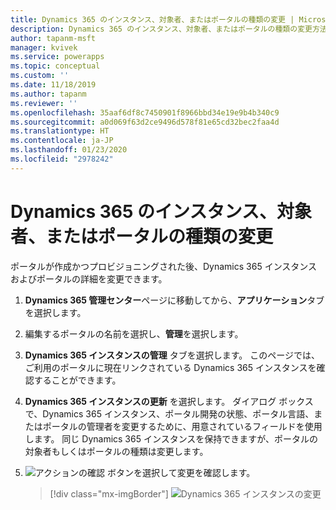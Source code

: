 ```yaml
---
title: Dynamics 365 のインスタンス、対象者、またはポータルの種類の変更 | MicrosoftDocs
description: Dynamics 365 のインスタンス、対象者、またはポータルの種類の変更方法について説明します。
author: tapanm-msft
manager: kvivek
ms.service: powerapps
ms.topic: conceptual
ms.custom: ''
ms.date: 11/18/2019
ms.author: tapanm
ms.reviewer: ''
ms.openlocfilehash: 35aaf6df8c7450901f8966bbd34e19e9b4b340c9
ms.sourcegitcommit: a0d069f63d2ce9496d578f81e65cd32bec2faa4d
ms.translationtype: HT
ms.contentlocale: ja-JP
ms.lasthandoff: 01/23/2020
ms.locfileid: "2978242"
---
```

# <a name="change-the-dynamics-365-instance-audience-or-type-of-portal"></a>Dynamics 365 のインスタンス、対象者、またはポータルの種類の変更

ポータルが作成かつプロビジョニングされた後、Dynamics 365 インスタンスおよびポータルの詳細を変更できます。

1. **Dynamics 365 管理センター**ページに移動してから、**アプリケーション**タブを選択します。

2. 編集するポータルの名前を選択し、**管理**を選択します。

3. **Dynamics 365 インスタンスの管理** タブを選択します。 このページでは、ご利用のポータルに現在リンクされている Dynamics 365 インスタンスを確認することができます。

4. **Dynamics 365 インスタンスの更新** を選択します。 ダイアログ ボックスで、Dynamics 365 インスタンス、ポータル開発の状態、ポータル言語、またはポータルの管理者を変更するために、用意されているフィールドを使用します。 同じ Dynamics 365 インスタンスを保持できますが、ポータルの対象者もしくはポータルの種類は変更します。

5. ![アクションの確認](../media/confirm-action-icon.png "アクションの確認") ボタンを選択して変更を確認します。  

   > [!div class="mx-imgBorder"]
   > ![Dynamics 365 インスタンスの変更](../media/change-dynamics-365-instance.png "Dynamics 365 インスタンスの変更")  
